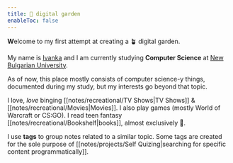 ```yaml
---
title: 🌱 digital garden
enableToc: false
---
```

**W**elcome to my first attempt at creating a 🪴 digital garden. 

My name is [Ivanka](https://itodorova.dev) and I am currently studying **Computer Science** at [New Bulgarian University](https://nbu.bg/).

As of now, this place mostly consists of computer science-y things, documented during my study, but my interests go beyond that topic. 

I love, *love* binging [[notes/recreational/TV Shows|TV Shows]] & [[notes/recreational/Movies|Movies]]. I also play games (mostly World of Warcraft or CS:GO). I read teen fantasy [[notes/recreational/Bookshelf|books]], almost exclusively 🙈.

I use **tags** to group notes related to a similar topic. Some tags are created for the sole purpose of [[notes/projects/Self Quizing|searching for specific content programmatically]].